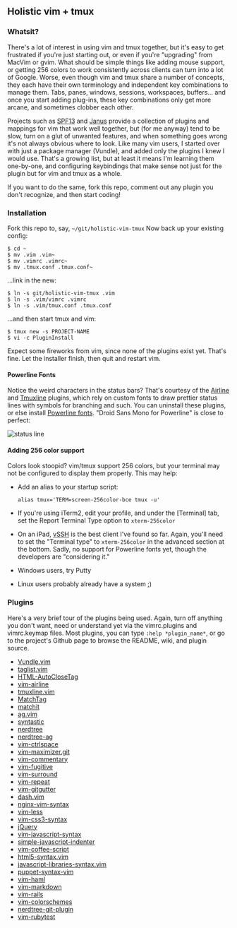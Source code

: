 ## Holistic vim + tmux

### Whatsit?

There's a lot of interest in using vim and tmux together, but it's easy to get frustrated if you're just starting out, or even if you're "upgrading" from MacVim or gvim.  What should be simple things like adding mouse support, or getting 256 colors to work consistently across clients can turn into a lot of Google. Worse, even though vim and tmux share a number of concepts, they each have their own terminology and independent key combinations to manage them. Tabs, panes, windows, sessions, workspaces, buffers... and once you start adding plug-ins, these key combinations only get more arcane, and sometimes clobber each other.

Projects such as [SPF13](https://github.com/spf13/spf13-vim) and [Janus](https://github.com/carlhuda/janus) provide a collection of plugins and mappings for vim that work well together, but (for me anyway) tend to be slow, turn on a glut of unwanted features, and when something goes wrong it's not always obvious where to look. Like many vim users, I started over with just a package manager (Vundle), and added only the plugins I knew I would use. That's a growing list, but at least it means I'm learning them one-by-one, and configuring keybindings that make sense not just for the plugin but for vim and tmux as a whole.

If you want to do the same, fork this repo, comment out any plugin you don't recognize, and then start coding!

### Installation

Fork this repo to, say, `~/git/holistic-vim-tmux`
Now back up your existing config:
```
$ cd ~
$ mv .vim .vim~
$ mv .vimrc .vimrc~
$ mv .tmux.conf .tmux.conf~
```

...link in the new:
```
$ ln -s git/holistic-vim-tmux .vim
$ ln -s .vim/vimrc .vimrc
$ ln -s .vim/tmux.conf .tmux.conf
```

...and then start tmux and vim:
```
$ tmux new -s PROJECT-NAME
$ vi -c PluginInstall
```

Expect some fireworks from vim, since none of the plugins exist yet. That's fine. Let the installer finish, then quit and restart vim.

#### Powerline Fonts

Notice the weird characters in the status bars? That's courtesy of the [Airline](https://github.com/bling/vim-airline) and [Tmuxline](https://github.com/edkolev/tmuxline.vim) plugins, which rely on custom fonts to draw prettier status lines with symbols for branching and such. You can uninstall these plugins, or else install [Powerline fonts](https://github.com/powerline/fonts). "Droid Sans Mono for Powerline" is close to perfect:

![status line](https://raw.githubusercontent.com/hoodslide/holistic-vim-tmux/master/assets/statusline.jpg)

#### Adding 256 color support

Colors look stoopid? vim/tmux support 256 colors, but your terminal may not be configured to display them properly. This may help:

* Add an alias to your startup script:
  ```
  alias tmux='TERM=screen-256color-bce tmux -u'
  ```

* If you're using iTerm2, edit your profile, and under the [Terminal] tab, set the Report Terminal Type option to `xterm-256color`
* On an iPad, [vSSH](http://www.velestar.com/Pages/VSSHIOSPage.aspx) is the best client I've found so far. Again, you'll need to set the "Terminal type" to `xterm-256color` in the advanced section at the bottom. Sadly, no support for Powerline fonts yet, though the developers are "considering it."
* Windows users, try Putty
* Linux users probably already have a system  ;)

### Plugins

Here's a very brief tour of the plugins being used. Again, turn off anything you don't want, need or understand yet via the vimrc.plugins and vimrc.keymap files. Most plugins, you can type `:help *plugin_name*`, or go to the project's Github page to browse the README, wiki, and plugin source.

* [Vundle.vim](https://github.com/gmarik/Vundle.vim)
* [taglist.vim](https://github.com/vim-scripts/taglist.vim)
* [HTML-AutoCloseTag](https://github.com/amirh/HTML-AutoCloseTag)
* [vim-airline](https://github.com/bling/vim-airline)
* [tmuxline.vim](https://github.com/edkolev/tmuxline.vim)
* [MatchTag](https://github.com/gregsexton/MatchTag)
* [matchit](https://github.com/vim-scripts/matchit.zip)
* [ag.vim](https://github.com/rking/ag.vim)
* [syntastic](https://github.com/scrooloose/syntastic)
* [nerdtree](https://github.com/scrooloose/nerdtree)
* [nerdtree-ag](https://github.com/taiansu/nerdtree-ag)
* [vim-ctrlspace](https://github.com/szw/vim-ctrlspace)
* [vim-maximizer.git](https://github.com/szw/vim-maximizer.git)
* [vim-commentary](https://github.com/tpope/vim-commentary)
* [vim-fugitive](https://github.com/tpope/vim-fugitive)
* [vim-surround](https://github.com/tpope/vim-surround)
* [vim-repeat](https://github.com/tpope/vim-repeat)
* [vim-gitgutter](https://github.com/airblade/vim-gitgutter)
* [dash.vim](https://github.com/rizzatti/dash.vim)
* [nginx-vim-syntax](https://github.com/evanmiller/nginx-vim-syntax)
* [vim-less](https://github.com/groenewege/vim-less)
* [vim-css3-syntax](https://github.com/hail2u/vim-css3-syntax)
* [jQuery](https://github.com/vim-scripts/jQuery)
* [vim-javascript-syntax](https://github.com/jelera/vim-javascript-syntax)
* [simple-javascript-indenter](https://github.com/jiangmiao/simple-javascript-indenter)
* [vim-coffee-script](https://github.com/kchmck/vim-coffee-script)
* [html5-syntax.vim](https://github.com/othree/html5-syntax.vim)
* [javascript-libraries-syntax.vim](https://github.com/othree/javascript-libraries-syntax.vim)
* [puppet-syntax-vim](https://github.com/puppetlabs/puppet-syntax-vim)
* [vim-haml](https://github.com/tpope/vim-haml)
* [vim-markdown](https://github.com/tpope/vim-markdown)
* [vim-rails](https://github.com/tpope/vim-rails)
* [vim-colorschemes](https://github.com/flazz/vim-colorschemes)
* [nerdtree-git-plugin](https://github.com/Xuyuanp/nerdtree-git-plugin)
* [vim-rubytest](https://github.com/janx/vim-rubytest)
